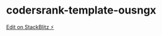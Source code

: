 # codersrank-template-ousngx

[Edit on StackBlitz ⚡️](https://stackblitz.com/edit/codersrank-template-ousngx)